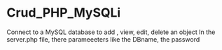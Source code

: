 # Crud_PHP_MySQLi
Connect to a MySQL database to add , view, edit, delete an object
In the server.php file, there parameeeters like the DBname, the password
